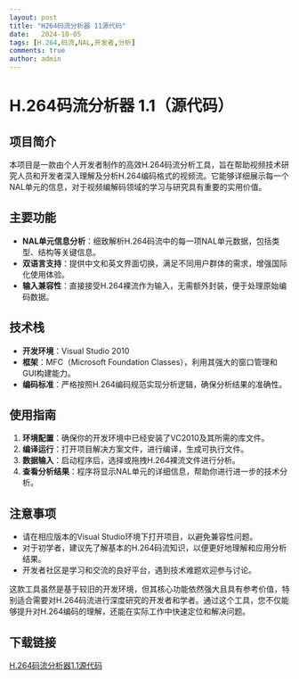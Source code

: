 ```yaml
---
layout: post
title: "H264码流分析器 11源代码"
date:   2024-10-05
tags: [H.264,码流,NAL,开发者,分析]
comments: true
author: admin
---
```

# H.264码流分析器 1.1（源代码）

## 项目简介

本项目是一款由个人开发者制作的高效H.264码流分析工具，旨在帮助视频技术研究人员和开发者深入理解及分析H.264编码格式的视频流。它能够详细展示每一个NAL单元的信息，对于视频编解码领域的学习与研究具有重要的实用价值。

## 主要功能

- **NAL单元信息分析**：细致解析H.264码流中的每一项NAL单元数据，包括类型、结构等关键信息。
- **双语言支持**：提供中文和英文界面切换，满足不同用户群体的需求，增强国际化使用体验。
- **输入兼容性**：直接接受H.264裸流作为输入，无需额外封装，便于处理原始编码数据。

## 技术栈

- **开发环境**：Visual Studio 2010
- **框架**：MFC（Microsoft Foundation Classes），利用其强大的窗口管理和GUI构建能力。
- **编码标准**：严格按照H.264编码规范实现分析逻辑，确保分析结果的准确性。

## 使用指南

1. **环境配置**：确保你的开发环境中已经安装了VC2010及其所需的库文件。
2. **编译运行**：打开项目解决方案文件，进行编译，生成可执行文件。
3. **数据输入**：启动程序后，选择或拖拽H.264裸流文件进行分析。
4. **查看分析结果**：程序将显示NAL单元的详细信息，帮助你进行进一步的技术分析。

## 注意事项

- 请在相应版本的Visual Studio环境下打开项目，以避免兼容性问题。
- 对于初学者，建议先了解基本的H.264码流知识，以便更好地理解和应用分析结果。
- 开发者社区是学习和交流的良好平台，遇到技术难题欢迎参与讨论。

这款工具虽然是基于较旧的开发环境，但其核心功能依然强大且具有参考价值，特别适合需要对H.264码流进行深度研究的开发者和学者。通过这个工具，您不仅能够提升对H.264编码的理解，还能在实际工作中快速定位和解决问题。

## 下载链接

[H.264码流分析器1.1源代码](https://pan.quark.cn/s/900ffc161baa)
